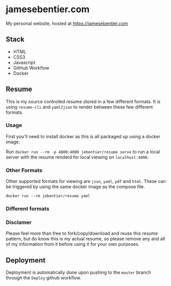 # jamesebentier.com

My personal website, hosted at https://jamesebentier.com

## Stack
* HTML
* CSS3
* Javascript
* GitHub Workflow
* Docker

## Resume
This is my source controlled resume stored in a few different formats.  It is using `resume-cli` and `yaml2json` to render between these
few different formats.

### Usage
First you'll need to install docker as this is all packaged up using a docker image.

Run `docker run --rm -p 4000:4000 jebentier/resume serve` to run a local server with the resume renderd for local viewing on `localhost:4000`.

### Other Formats
Other supported formats for viewing are `json`, `yaml`, `pdf` and `html`.  These can be triggered by using the same docker image as the compose file.

```docker run --rm jebentier/resume yaml```

### Different formats

### Disclamer
Please feel more than free to fork/copy/download and reuse this resume pattern, but do know this is my actual resume, so please
remove any and all of my information from it before using it for your own purposes.

## Deployment
Deployment is automatically done upon pushing to the `master` branch through the `Deploy` github workflow.
